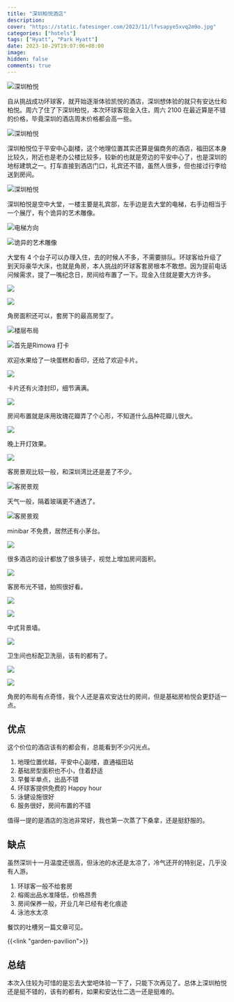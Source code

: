 ```yaml
---
title: "深圳柏悦酒店"
description:
cover: "https://static.fatesinger.com/2023/11/lfvsapye5xvq2m9o.jpg"
categories: ["hotels"]
tags: ["Hyatt", "Park Hyatt"]
date: 2023-10-29T19:07:06+08:00
image:
hidden: false
comments: true
---
```


![深圳柏悦](https://static.fatesinger.com/2023/11/lfvsapye5xvq2m9o.jpg)

自从挑战成功环球客，就开始逐渐体验凯悦的酒店，深圳想体验的就只有安达仕和柏悦。周六了住了下深圳柏悦，本次环球客现金入住，周六 2100 在最近算是不错的价格，毕竟深圳的酒店周末价格都会高一些。

![深圳柏悦](https://static.fatesinger.com/2023/11/661e0wc48e3ifpr4.jpg)

深圳柏悦位于平安中心副楼，这个地理位置其实还算是偏商务的酒店，福田区本身比较久，附近也是老办公楼比较多，较新的也就是旁边的平安中心了，也是深圳的地标建筑之一。打车直接到酒店门口，礼宾还不错，虽然人很多，但也接过行李给送到房间。

![深圳柏悦](https://static.fatesinger.com/2023/11/rkweqwtubz8scadc.jpg)

深圳柏悦是空中大堂，一楼主要是礼宾部，左手边是去大堂的电梯，右手边相当于一个展厅，有个诡异的艺术雕像。

![电梯方向](//static.fatesinger.com/2023/11/usctxmt3zz9c6x90.jpg)

![诡异的艺术雕像](//static.fatesinger.com/2023/10/orn0qzjntebzsevx.jpg)

大堂有 4 个台子可以办理入住，去的时候人不多，不需要排队。环球客给升级了到天际豪华大床，也就是角房，本人挑战的环球客套房根本不敢想。因为提前电话问候需求，提了一嘴纪念日，房间给布置了一下。现金入住就是要大方许多。

![](//static.fatesinger.com/2023/11/x6ao24gha0ut8osa.jpg)

![](//static.fatesinger.com/2023/11/0ys4fja837ixpq0h.jpg)

角房面积还可以，套房下的最高房型了。

![楼层布局](https://static.fatesinger.com/2023/11/r6lty7w8ofbazpix.jpg)

![首先是Rimowa 打卡](https://static.fatesinger.com/2023/10/xlz7ch49kabcpbuc.jpg)

欢迎水果给了一块蛋糕和香印，还给了欢迎卡片。

![](https://static.fatesinger.com/2023/11/tytore2ay2dycp6j.jpg)

卡片还有火漆封印，细节满满。

![](https://static.fatesinger.com/2023/11/x1zomq27msedlxj0.jpg)

房间布置就是床用玫瑰花瓣弄了个心形，不知道什么品种花瓣儿很大。

![](https://static.fatesinger.com/2023/11/ieubffw1xuv3v1t0.jpg)

晚上开灯效果。

![](https://static.fatesinger.com/2023/11/eb5f7woree9vkamj.jpg)

客房景观比较一般，和深圳湾比还是差了不少。

![客房景观](https://static.fatesinger.com/2023/11/qlqh69jtlms3hogq.jpg)

天气一般，隔着玻璃更不通透了。

![客房景观](https://static.fatesinger.com/2023/11/emvoud5taucje0n0.jpg)

minibar 不免费，居然还有小茅台。

![](https://static.fatesinger.com/2023/11/mm7pfjrzjrnze7wd.jpg)

很多酒店的设计都放了很多镜子，视觉上增加房间面积。

![](https://static.fatesinger.com/2023/11/9kxhnf4wi170f0zv.jpg)

客房布光不错，拍照很好看。

![](https://static.fatesinger.com/2023/11/nrbcdj0azmthfksb.jpg)

![](https://static.fatesinger.com/2023/11/wnmwte43rb4druhh.jpg)

中式背景墙。

![](https://static.fatesinger.com/2023/11/kb5vr3etmn3th5xu.jpg)

卫生间也标配卫洗丽，该有的都有了。

![](https://static.fatesinger.com/2023/11/e6xw4kygfcdc39mc.jpg)

![](https://static.fatesinger.com/2023/11/45cvz90ftubmt5k4.jpg)

角房的布局有点奇怪，我个人还是喜欢安达仕的房间，但是基础房柏悦会更舒适一点。

## 优点

这个价位的酒店该有的都会有，总能看到不少闪光点。

1. 地理位置优越，平安中心副楼，直通福田站
2. 基础房型面积也不小，住着舒适
3. 早餐半单点，出品不错
4. 环球客提供免费的 Happy hour
5. 泳健设施很好
6. 服务很好，房间布置的不错

值得一提的是酒店的泡池非常好，我也第一次蒸了下桑拿，还是挺舒服的。

## 缺点

虽然深圳十一月温度还很高，但泳池的水还是太凉了，冷气还开的特别足，几乎没有人游。

1. 环球客一般不给套房
2. 榕阁出品水准降低，价格昂贵
3. 房间保养一般，开业几年已经有老化痕迹
4. 泳池水太凉

餐饮的吐槽另一篇文章可见。

{{<link "garden-pavilion">}}

## 总结

本次入住较为可惜的是忘去大堂吧体验一下了，只能下次再见了。总体上深圳柏悦还是挺不错的，该有的都有，如果和安达仕二选一还是挺难的。
